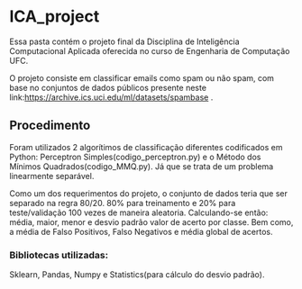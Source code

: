 # ICA_project
Essa pasta contém o projeto final da Disciplina de Inteligência Computacional Aplicada oferecida no curso de Engenharia de Computação UFC.

O projeto consiste em classificar emails como spam ou não spam, com base no conjuntos de dados públicos presente neste link:https://archive.ics.uci.edu/ml/datasets/spambase .

## Procedimento
Foram utilizados 2 algorítimos de classificação diferentes codificados em Python: Perceptron Simples(codigo_perceptron.py) e o Método dos Mínimos Quadrados(codigo_MMQ.py). Já que se trata de um problema linearmente separável.

Como um dos requerimentos do projeto, o conjunto de dados teria que ser separado na regra 80/20. 80% para treinamento e 20% para teste/validação 100 vezes de maneira aleatoria. Calculando-se então: média, maior, menor e desvio padrão valor de acerto por classe. Bem como, a média de Falso Positivos, Falso Negativos e média global de acertos.

### Bibliotecas utilizadas:
Sklearn,
Pandas,
Numpy e 
Statistics(para cálculo do desvio padrão).


